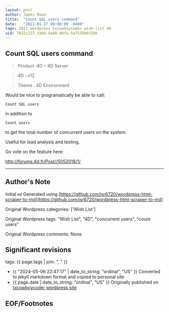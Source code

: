 ```yaml
---
layout: post
author: James Rowe
title:  "Count SQL users command"
date:   "2011-01-27 00:00:00 -0400"
tags: 2011 wordpress txcowboycoder wish-list 4D
uid: 7022c227-3160-4a80-96fa-5a753506f2bb
---
```



## Count SQL users command


>Product :4D – 4D Server  

 >4D : v12  

 >Theme : 4D Environment


Would be nice to programatically be able to call:


`Count SQL users`


in addition to 


`Count users`


to get the total number of concurrent users on the system. 


Useful for load analysis and testing.


Go vote on the feature here:


<http://forums.4d.fr/Post//5052018/1/>




---

## Author's Note

Initial `md` Generated using [https://github.com/jsr6720/wordpress-html-scraper-to-md](https://github.com/jsr6720/wordpress-html-scraper-to-md)

Original Wordpress categories: ['Wish List']

Original Wordpress tags: "Wish List", "4D", "concurrent users", "count users"

Original Wordpress comments: None

## Significant revisions

tags: {{ page.tags | join: ", " }} <!-- todo move this somewhere -->

- {{ "2024-05-06 22:47:17" | date_to_string: "ordinal", "US" }} Converted to jekyll markdown format and copied to personal site
- {{ page.date | date_to_string: "ordinal", "US" }} Originally published on [txcowboycoder wordpress site](https://txcowboycoder.wordpress.com/2011/01/27/count-sql-users-command/)

## EOF/Footnotes

